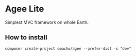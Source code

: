 # Agee Lite
Simplest MVC framework on whole Earth.

## How to install

    composer create-project cmachu/agee --prefer-dist -s "dev"
